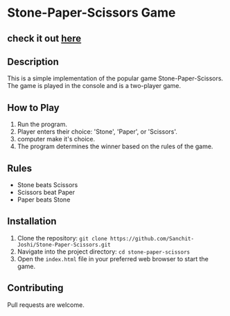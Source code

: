 # Stone-Paper-Scissors Game
## check it out [here](https://sanchit-joshi.github.io/Stone-Paper-Scissors``)
## Description
This is a simple implementation of the popular game Stone-Paper-Scissors. The game is played in the console and is a two-player game.

## How to Play
1. Run the program.
2. Player enters their choice: 'Stone', 'Paper', or 'Scissors'.
3. computer make it's choice.
4. The program determines the winner based on the rules of the game.

## Rules
- Stone beats Scissors
- Scissors beat Paper
- Paper beats Stone

## Installation
1. Clone the repository: `git clone https://github.com/Sanchit-Joshi/Stone-Paper-Scissors.git`
2. Navigate into the project directory: `cd stone-paper-scissors`
3. Open the `index.html` file in your preferred web browser to start the game.
## Contributing
Pull requests are welcome.  
